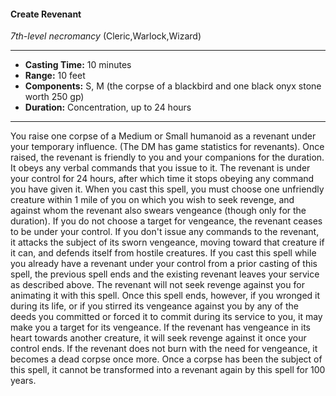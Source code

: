 #### Create Revenant
*7th-level necromancy* (Cleric,Warlock,Wizard)
___
- **Casting Time:** 10 minutes
- **Range:** 10 feet
- **Components:** S, M (the corpse of a blackbird and one black onyx stone worth 250 gp)
- **Duration:** Concentration, up to 24 hours
---
You raise one corpse of a Medium or Small
humanoid as a revenant  under your temporary
influence. (The DM has game statistics for
revenants).
Once raised, the revenant is friendly to you and
your companions for the duration. It obeys any
verbal commands that you issue to it. The revenant
is under your control for 24 hours, after which time
it stops obeying any command you have given it.
When you cast this spell, you must choose one
unfriendly creature within 1 mile of you on which
you wish to seek revenge, and against whom the
revenant also swears vengeance (though only for
the duration). If you do not choose a target for
vengeance, the revenant ceases to be under your
control.
If you don't issue any commands to the revenant,
it attacks the subject of its sworn vengeance,
moving toward that creature if it can, and defends
itself from hostile creatures. If you cast this spell
while you already have a revenant under your
control from a prior casting of this spell, the
previous spell ends and the existing revenant leaves
your service as described above.
The revenant will not seek revenge against you
for animating it with this spell. Once this spell ends,
however, if you wronged it during its life, or if you
stirred its vengeance against you by any of the
deeds you committed or forced it to commit during
its service to you, it may make you a target for its
vengeance.
If the revenant has vengeance in its heart towards
another creature, it will seek revenge against it once
your control ends. If the revenant does not burn
with the need for vengeance, it becomes a dead
corpse once more.
Once a corpse has been the subject of this spell, it
cannot be transformed into a revenant again by this
spell for 100 years.
